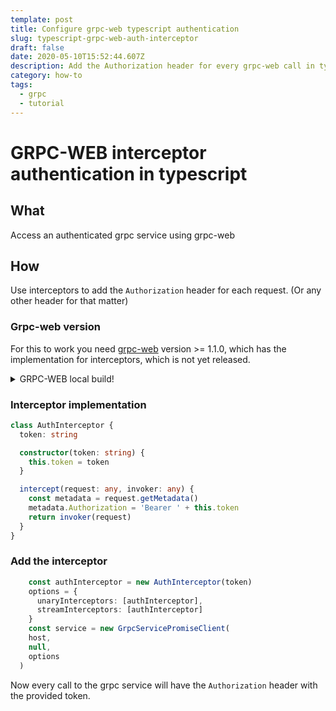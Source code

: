 ```yaml
---
template: post
title: Configure grpc-web typescript authentication
slug: typescript-grpc-web-auth-interceptor
draft: false
date: 2020-05-10T15:52:44.607Z
description: Add the Authorization header for every grpc-web call in typescript using interceptors
category: how-to
tags:
  - grpc
  - tutorial
---
```


# GRPC-WEB interceptor authentication in typescript

## What

Access an authenticated grpc service using grpc-web

## How

Use interceptors to add the `Authorization` header for each request. (Or any other header for that matter)

### Grpc-web version

For this to work you need [grpc-web](https://github.com/grpc/grpc-web) version >= 1.1.0, which has the implementation for interceptors, which is not yet released. 

<details>
  <summary>GRPC-WEB local build!</summary>
  
<script src="https://gist.github.com/ecyshor/fe26ba909158dd56199c66b26465ec5e.js">\n</script>

[Gist for local build](https://gist.github.com/ecyshor/fe26ba909158dd56199c66b26465ec5e)

</details>


### Interceptor implementation

```typescript
class AuthInterceptor {
  token: string

  constructor(token: string) {
    this.token = token
  }

  intercept(request: any, invoker: any) {
    const metadata = request.getMetadata()
    metadata.Authorization = 'Bearer ' + this.token
    return invoker(request)
  }
}
```

### Add the interceptor

```typescript
    const authInterceptor = new AuthInterceptor(token)
    options = {
      unaryInterceptors: [authInterceptor],
      streamInterceptors: [authInterceptor]
    }
    const service = new GrpcServicePromiseClient(
    host,
    null,
    options
  )
```

Now every call to the grpc service will have the `Authorization` header with the provided token.
